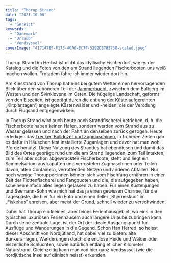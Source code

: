 ```yaml
---
title: "Thorup Strand"
date: "2021-10-06"
tags:
  - "Gereist"
keywords:
  - "Dänemark"
  - "Urlaub"
  - "Vendsyssel"
coverImage: "417147EF-F175-40A0-BC7F-5292D8785738-scaled.jpeg"
---
```


Thorup Strand im Herbst ist nicht das idyllische Fischerdorf, wie es der Katalog und die Fotos von den am Strand liegenden Fischerbooten uns weiß machen wollen. Trotzdem fahre ich immer wieder dort hin.

Am Kiesstrand von Thorup hat eins bei gutem Wetter einen hervorragenden Blick über den schöneren Teil der [Jammerbucht](https://de.wikipedia.org/wiki/Jammerbucht), zwischen dem Bulbjerg im Westen und den Svinkløvene im Osten. Die hügelige Landschaft, geformt von den Eiszeiten, ist geprägt durch die entlang der Küste aufgereihten „Klitplantagen“, angelegte Küstenwälder und -heiden, die der Verödung durch Flugsand entgegenwirken.

In Thorup Strand wird auch beute noch Strandfischerei betrieben, d. h. die Fischerboote haben keinen Hafen, sondern werden vom Strand aus zu Wasser gelassen und nach der Fahrt an denselben zurück gezogen. Heute erledigen das [Trecker, Bulldozer und Zugmaschinen](https://youtu.be/qm9FKXK5N2M), in früheren Zeiten gab es dafür in Häuschen fest installierte Zuganlagen und davor hat man wohl Pferde benutzt. Diese Nutzung des Strandes hat ebendiesen und damit das Bild des Ortes geprägt: rund um die am Strand liegenden, zum Teil intakten, zum Teil aber schon abgewrackten Fischerboote, steht und liegt ein Sammelsurium aus kaputten und verrosteten Zugmaschinen oder Teilen davon, alten Containern, verrottenden Netzen und anderen Abfällen. Nur noch wenige Thorupper:innen können sich vom Fischfang ernähren in einer Zeit der Flottenfischerei und Fangquoten und die, die aufgegeben haben, scheinen einfach alles liegen gelassen zu haben. Für einen Küstenjungen und Seemann-Sohn wie mich hat das ja einen gewissen Charme, für die Tagesgäste, die hier für ein Foto und einen Teller „Stjerneskud“ im „Fiskehus“ anreisen, aber meist der Grund, schnell wieder zu verschwinden.

Dabei hat Thorup ein kleines, aber feines Ferienhausgebiet, wo eins in den typischen luxuriösen Ferienhäusern auch längere Urlaube zubringen kann. Durch seine zentrale Lage, ist der Ort der ideale Ausgangspunkt für Ausflüge und Wanderungen in die Gegend. Schon Han Herred, so heisst dieser Abschnitt von Nordjütland, hat dabei viel zu bieten: alte Bunkeranlagen, Wanderungen durch die endlose Heide und Wälder oder eiszeitliche Schluchten, sowie natürlich entlang etlicher Kilometer Naturstrand. Gleichzeitig kann man von hier ganz Vendsyssel (wie die nordjütische Insel auf dänisch heisst) erkunden.
